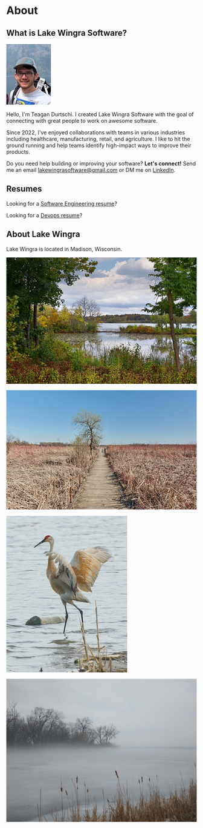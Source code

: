 # About

## What is Lake Wingra Software?

![PFP](../img/profile.jpeg)

Hello, I'm Teagan Durtschi. I created Lake Wingra Software with the goal of connecting with great people to work on awesome software. 

Since 2022, I've enjoyed collaborations with teams in various industries including healthcare, manufacturing, retail, and agriculture. I like to hit the ground running and help teams identify high-impact ways to improve their products.

Do you need help building or improving your software? __Let's connect!__ Send me an email [lakewingrasoftware@gmail.com](mailto:lakewingrasoftware@gmail.com) or DM me on [LinkedIn](https://www.linkedin.com/in/teagandurtschi/).

## Resumes

Looking for a [Software Engineering resume](https://lakewingrasoftware.azureedge.net/Teagan_Durtschi_Resume.pdf)?

Looking for a [Devops resume](https://lakewingrasoftware.azureedge.net/Teagan_Durtschi_Resume_DevOps.pdf)?

## About Lake Wingra

Lake Wingra is located in Madison, Wisconsin.

![Lake wingra](../img/lakewingra.jpg)

![Lake wingra](../img/lakewingra2.jpg)

![Lake wingra](../img/lakewingra3.jpg)

![Lake wingra](../img/lake_wingra_foggy_2.jpeg)